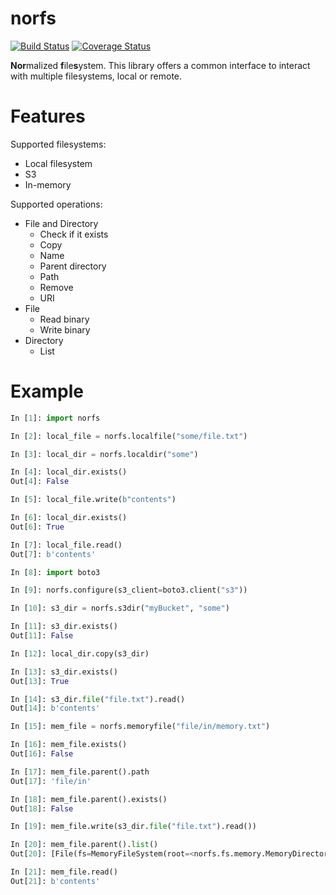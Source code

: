 norfs
=====
[![Build Status](https://travis-ci.org/Galbar/norfs.svg?branch=master)](https://travis-ci.org/Galbar/norfs)
[![Coverage Status](https://coveralls.io/repos/github/Galbar/norfs/badge.svg?branch=master)](https://coveralls.io/github/Galbar/norfs?branch=master)

**Nor**malized **f**ile**s**ystem. This library offers a common interface to interact with multiple filesystems,
local or remote.

Features
========
Supported filesystems:
 * Local filesystem
 * S3
 * In-memory

Supported operations:
 * File and Directory
   * Check if it exists
   * Copy
   * Name
   * Parent directory
   * Path
   * Remove
   * URI
 * File
   * Read binary
   * Write binary
 * Directory
   * List

Example
=======

```python
In [1]: import norfs

In [2]: local_file = norfs.localfile("some/file.txt")

In [3]: local_dir = norfs.localdir("some")

In [4]: local_dir.exists()
Out[4]: False

In [5]: local_file.write(b"contents")

In [6]: local_dir.exists()
Out[6]: True

In [7]: local_file.read()
Out[7]: b'contents'

In [8]: import boto3

In [9]: norfs.configure(s3_client=boto3.client("s3"))

In [10]: s3_dir = norfs.s3dir("myBucket", "some")

In [11]: s3_dir.exists()
Out[11]: False

In [12]: local_dir.copy(s3_dir)

In [13]: s3_dir.exists()
Out[13]: True

In [14]: s3_dir.file("file.txt").read()
Out[14]: b'contents'

In [15]: mem_file = norfs.memoryfile("file/in/memory.txt")

In [16]: mem_file.exists()
Out[16]: False

In [17]: mem_file.parent().path
Out[17]: 'file/in'

In [18]: mem_file.parent().exists()
Out[18]: False

In [19]: mem_file.write(s3_dir.file("file.txt").read())

In [20]: mem_file.parent().list()
Out[20]: [File(fs=MemoryFileSystem(root=<norfs.fs.memory.MemoryDirectory object at 0x10f62e8d0>), path=file/in/memory.txt, copy_handler=<norfs.copy.CopyHandler object at 0x10eba79e8>)]

In [21]: mem_file.read()
Out[21]: b'contents'
```
